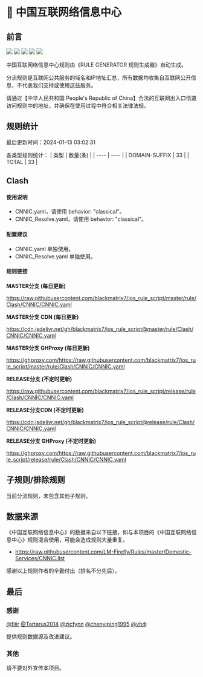 # 🧸 中国互联网络信息中心

## 前言

![](https://shields.io/badge/-移除重复规则-ff69b4) ![](https://shields.io/badge/-DOMAIN与DOMAIN--SUFFIX合并-green) ![](https://shields.io/badge/-DOMAIN--SUFFIX间合并-critical) ![](https://shields.io/badge/-DOMAIN--SUFFIX与DOMAIN--KEYWORD合并-blue) ![](https://shields.io/badge/-IP--CIDR(6)合并-blueviolet) 

中国互联网络信息中心规则由《RULE GENERATOR 规则生成器》自动生成。

分流规则是互联网公共服务的域名和IP地址汇总，所有数据均收集自互联网公开信息，不代表我们支持或使用这些服务。

请通过【中华人民共和国 People's Republic of China】合法的互联网出入口信道访问规则中的地址，并确保在使用过程中符合相关法律法规。

## 规则统计

最后更新时间：2024-01-13 03:02:31

各类型规则统计：
| 类型 | 数量(条)  | 
| ---- | ----  |
| DOMAIN-SUFFIX | 33  | 
| TOTAL | 33  | 


## Clash 

#### 使用说明
- CNNIC.yaml，请使用 behavior: "classical"。
- CNNIC_Resolve.yaml，请使用 behavior: "classical"。

#### 配置建议
- CNNIC.yaml 单独使用。
- CNNIC_Resolve.yaml 单独使用。

#### 规则链接
**MASTER分支 (每日更新)**

https://raw.githubusercontent.com/blackmatrix7/ios_rule_script/master/rule/Clash/CNNIC/CNNIC.yaml

**MASTER分支 CDN (每日更新)**

https://cdn.jsdelivr.net/gh/blackmatrix7/ios_rule_script@master/rule/Clash/CNNIC/CNNIC.yaml

**MASTER分支 GHProxy (每日更新)**

https://ghproxy.com/https://raw.githubusercontent.com/blackmatrix7/ios_rule_script/master/rule/Clash/CNNIC/CNNIC.yaml

**RELEASE分支 (不定时更新)**

https://raw.githubusercontent.com/blackmatrix7/ios_rule_script/release/rule/Clash/CNNIC/CNNIC.yaml

**RELEASE分支CDN (不定时更新)**

https://cdn.jsdelivr.net/gh/blackmatrix7/ios_rule_script@release/rule/Clash/CNNIC/CNNIC.yaml

**RELEASE分支 GHProxy (不定时更新)**

https://ghproxy.com/https://raw.githubusercontent.com/blackmatrix7/ios_rule_script/release/rule/Clash/CNNIC/CNNIC.yaml

## 子规则/排除规则


当前分流规则，未包含其他子规则。

## 数据来源

《中国互联网络信息中心》的数据来自以下链接，如与本项目的《中国互联网络信息中心》规则混合使用，可能会造成规则大量重复。

- https://raw.githubusercontent.com/LM-Firefly/Rules/master/Domestic-Services/CNNIC.list


感谢以上规则作者的辛勤付出（排名不分先后）。

## 最后

### 感谢

[@fiiir](https://github.com/fiiir) [@Tartarus2014](https://github.com/Tartarus2014) [@zjcfynn](https://github.com/zjcfynn) [@chenyiping1995](https://github.com/chenyiping1995) [@vhdj](https://github.com/vhdj)

提供规则数据源及改进建议。

### 其他

请不要对外宣传本项目。